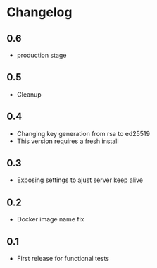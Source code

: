 # Changelog


## 0.6

- production stage

## 0.5

- Cleanup

## 0.4

- Changing key generation from rsa to ed25519
- This version requires a fresh install

## 0.3

- Exposing settings to ajust server keep alive

## 0.2

- Docker image name fix

## 0.1

- First release for functional tests
